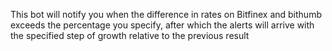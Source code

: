 This bot will notify you when the difference in rates on Bitfinex and bithumb exceeds the percentage you specify, after which the alerts will arrive with the specified step of growth relative to the previous result
